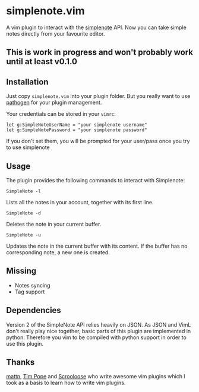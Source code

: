 # simplenote.vim
A vim plugin to interact with the [simplenote][1] API.
Now you can take simple notes directly from your favourite editor.

## This is work in progress and won't probably work until at least v0.1.0

## Installation
Just copy `simplenote.vim` into your plugin folder. But you really want to use
[pathogen][5] for your plugin management.

Your credentials can be stored in your `vimrc`:

    let g:SimpleNoteUserName = "your simplenote username"
    let g:SimpleNotePassword = "your simplenote password"

If you don't set them, you will be prompted for your user/pass once you try to use simplenote

## Usage
The plugin provides the following commands to interact with Simplenote:

    SimpleNote -l

Lists all the notes in your account, together with its first line.

    SimpleNote -d

Deletes the note in your current buffer.

    SimpleNote -u

Updates the note in the current buffer with its content. If the buffer has no
corresponding note, a new one is created.

## Missing
- Notes syncing
- Tag support

## Dependencies
Version 2 of the SimpleNote API relies heavily on JSON. As JSON and VimL don't
really play nice together, basic parts of this plugin are implemented in
python. Therefore you vim to be compiled with python support in order to use
this plugin.

## Thanks
[mattn][2], [Tim Pope][3] and [Scrooloose][4] who write awesome vim plugins
which I took as a basis to learn how to write vim plugins.

[1]: http://simplenoteapp.com/
[2]: http://github.com/mattn
[3]: http://github.com/tpope
[4]: http://github.com/scrooloose
[5]: http://github.com/tpope/vim-pathogen
